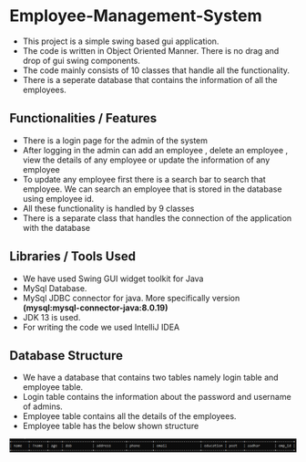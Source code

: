 # Employee-Management-System

* This project is a simple swing based gui application. 
* The code is written in Object Oriented Manner. There is no drag and drop of gui swing components. 
* The code mainly consists of 10 classes that handle all the functionality.
* There is a seperate database that contains the information of all the employees.

## Functionalities / Features

* There is a login page for the admin of the system
* After logging in the admin can add an employee , delete an employee , view the details of any employee or update the information
of any employee
* To update any employee first there is a search bar to search that employee. We can search an employee that is stored in the database using employee id.
* All these functionality is handled by 9 classes
* There is a separate class that handles the connection of the application with the database

## Libraries / Tools Used

* We have used Swing GUI widget toolkit for Java
* MySql Database.
* MySql JDBC connector for java. More specifically version **(mysql:mysql-connector-java:8.0.19)**
* JDK 13 is used.
* For writing the code we used IntelliJ IDEA 

## Database Structure
* We have a database that contains two tables namely login table and employee table.
* Login table contains the information about the password and username of admins.
* Employee table contains all the details of the employees.
* Employee table has the below shown structure

![](schema.png)


